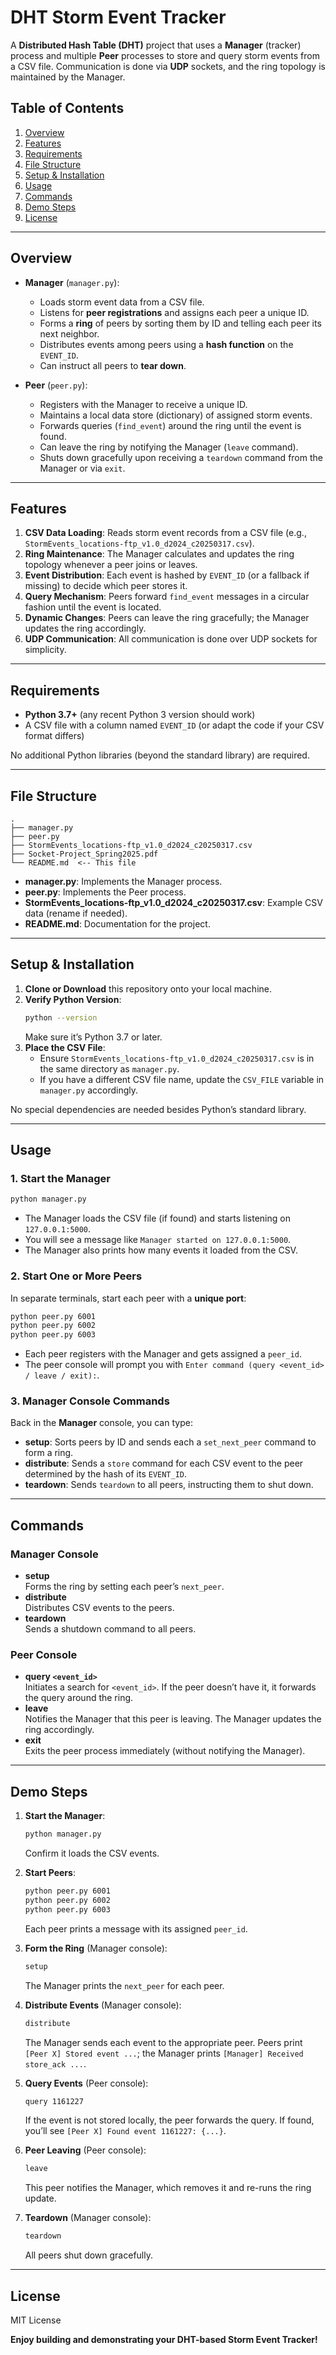 # DHT Storm Event Tracker

A **Distributed Hash Table (DHT)** project that uses a **Manager** (tracker) process and multiple **Peer** processes to store and query storm events from a CSV file. Communication is done via **UDP** sockets, and the ring topology is maintained by the Manager.

## Table of Contents

1. [Overview](#overview)  
2. [Features](#features)  
3. [Requirements](#requirements)  
4. [File Structure](#file-structure)  
5. [Setup & Installation](#setup--installation)  
6. [Usage](#usage)  
7. [Commands](#commands)  
8. [Demo Steps](#demo-steps)  
9. [License](#license)  

---

## Overview

- **Manager** (`manager.py`):
  - Loads storm event data from a CSV file.
  - Listens for **peer registrations** and assigns each peer a unique ID.
  - Forms a **ring** of peers by sorting them by ID and telling each peer its next neighbor.
  - Distributes events among peers using a **hash function** on the `EVENT_ID`.
  - Can instruct all peers to **tear down**.

- **Peer** (`peer.py`):
  - Registers with the Manager to receive a unique ID.
  - Maintains a local data store (dictionary) of assigned storm events.
  - Forwards queries (`find_event`) around the ring until the event is found.
  - Can leave the ring by notifying the Manager (`leave` command).
  - Shuts down gracefully upon receiving a `teardown` command from the Manager or via `exit`.

---

## Features

1. **CSV Data Loading**: Reads storm event records from a CSV file (e.g., `StormEvents_locations-ftp_v1.0_d2024_c20250317.csv`).  
2. **Ring Maintenance**: The Manager calculates and updates the ring topology whenever a peer joins or leaves.  
3. **Event Distribution**: Each event is hashed by `EVENT_ID` (or a fallback if missing) to decide which peer stores it.  
4. **Query Mechanism**: Peers forward `find_event` messages in a circular fashion until the event is located.  
5. **Dynamic Changes**: Peers can leave the ring gracefully; the Manager updates the ring accordingly.  
6. **UDP Communication**: All communication is done over UDP sockets for simplicity.

---

## Requirements

- **Python 3.7+** (any recent Python 3 version should work)
- A CSV file with a column named `EVENT_ID` (or adapt the code if your CSV format differs)

No additional Python libraries (beyond the standard library) are required.

---

## File Structure

```
.
├── manager.py
├── peer.py
├── StormEvents_locations-ftp_v1.0_d2024_c20250317.csv
├── Socket-Project_Spring2025.pdf
└── README.md  <-- This file
```

- **manager.py**: Implements the Manager process.
- **peer.py**: Implements the Peer process.
- **StormEvents_locations-ftp_v1.0_d2024_c20250317.csv**: Example CSV data (rename if needed).
- **README.md**: Documentation for the project.

---

## Setup & Installation

1. **Clone or Download** this repository onto your local machine.
2. **Verify Python Version**:
   ```bash
   python --version
   ```
   Make sure it’s Python 3.7 or later.
3. **Place the CSV File**:
   - Ensure `StormEvents_locations-ftp_v1.0_d2024_c20250317.csv` is in the same directory as `manager.py`.
   - If you have a different CSV file name, update the `CSV_FILE` variable in `manager.py` accordingly.

No special dependencies are needed besides Python’s standard library.

---

## Usage

### 1. Start the Manager

```bash
python manager.py
```

- The Manager loads the CSV file (if found) and starts listening on `127.0.0.1:5000`.
- You will see a message like `Manager started on 127.0.0.1:5000`.
- The Manager also prints how many events it loaded from the CSV.

### 2. Start One or More Peers

In separate terminals, start each peer with a **unique port**:

```bash
python peer.py 6001
python peer.py 6002
python peer.py 6003
```

- Each peer registers with the Manager and gets assigned a `peer_id`.
- The peer console will prompt you with `Enter command (query <event_id> / leave / exit):`.

### 3. Manager Console Commands

Back in the **Manager** console, you can type:

- **setup**: Sorts peers by ID and sends each a `set_next_peer` command to form a ring.  
- **distribute**: Sends a `store` command for each CSV event to the peer determined by the hash of its `EVENT_ID`.  
- **teardown**: Sends `teardown` to all peers, instructing them to shut down.

---

## Commands

### Manager Console
- **setup**  
  Forms the ring by setting each peer’s `next_peer`.
- **distribute**  
  Distributes CSV events to the peers.
- **teardown**  
  Sends a shutdown command to all peers.

### Peer Console
- **query `<event_id>`**  
  Initiates a search for `<event_id>`. If the peer doesn’t have it, it forwards the query around the ring.  
- **leave**  
  Notifies the Manager that this peer is leaving. The Manager updates the ring accordingly.  
- **exit**  
  Exits the peer process immediately (without notifying the Manager).

---

## Demo Steps

1. **Start the Manager**:
   ```bash
   python manager.py
   ```
   Confirm it loads the CSV events.

2. **Start Peers**:
   ```bash
   python peer.py 6001
   python peer.py 6002
   python peer.py 6003
   ```
   Each peer prints a message with its assigned `peer_id`.

3. **Form the Ring** (Manager console):
   ```bash
   setup
   ```
   The Manager prints the `next_peer` for each peer.

4. **Distribute Events** (Manager console):
   ```bash
   distribute
   ```
   The Manager sends each event to the appropriate peer. Peers print `[Peer X] Stored event ...`; the Manager prints `[Manager] Received store_ack ...`.

5. **Query Events** (Peer console):
   ```bash
   query 1161227
   ```
   If the event is not stored locally, the peer forwards the query. If found, you’ll see `[Peer X] Found event 1161227: {...}`.

6. **Peer Leaving** (Peer console):
   ```bash
   leave
   ```
   This peer notifies the Manager, which removes it and re-runs the ring update.

7. **Teardown** (Manager console):
   ```bash
   teardown
   ```
   All peers shut down gracefully.

---

## License

MIT License 

**Enjoy building and demonstrating your DHT-based Storm Event Tracker!**
